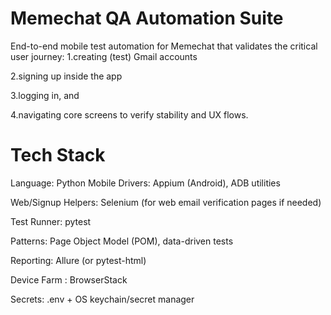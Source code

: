 # Memechat QA Automation Suite

End-to-end mobile test automation for Memechat that validates the critical user journey:
  1.creating (test) Gmail accounts
  
  2.signing up inside the app
  
  3.logging in, and
  
  4.navigating core screens to verify stability and UX flows.



# Tech Stack

Language: Python
Mobile Drivers: Appium (Android), ADB utilities

Web/Signup Helpers: Selenium (for web email verification pages if needed)

Test Runner: pytest

Patterns: Page Object Model (POM), data-driven tests

Reporting: Allure (or pytest-html)

Device Farm : BrowserStack

Secrets: .env + OS keychain/secret manager
